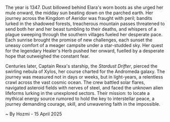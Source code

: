 
The year is 1347.  Dust billowed behind Elara's worn boots as she urged her mule onward, the midday sun beating down on the parched earth.  Her journey across the Kingdom of Aeridor was fraught with peril; bandits lurked in the shadowed forests, treacherous mountain passes threatened to send both her and her beast tumbling to their deaths, and whispers of a plague sweeping through the southern villages fueled her desperate pace.  Each sunrise brought the promise of new challenges, each sunset the uneasy comfort of a meager campsite under a star-studded sky.  Her quest for the legendary Healer's Herb pushed her onward, fuelled by a desperate hope that outweighed the constant fear.

Centuries later, Captain Rexa's starship, the *Stardust Drifter*, pierced the swirling nebula of Xylos, her course charted for the Andromeda galaxy.  The journey was measured not in days or weeks, but in light-years, a relentless crawl across the vast cosmic ocean.  The crew battled solar flares, navigated asteroid fields with nerves of steel, and faced the unknown alien lifeforms lurking in the unexplored sectors.  Their mission: to locate a mythical energy source rumored to hold the key to interstellar peace, a journey demanding courage, skill, and unwavering faith in the impossible.

~ By Hozmi - 15 April 2025
